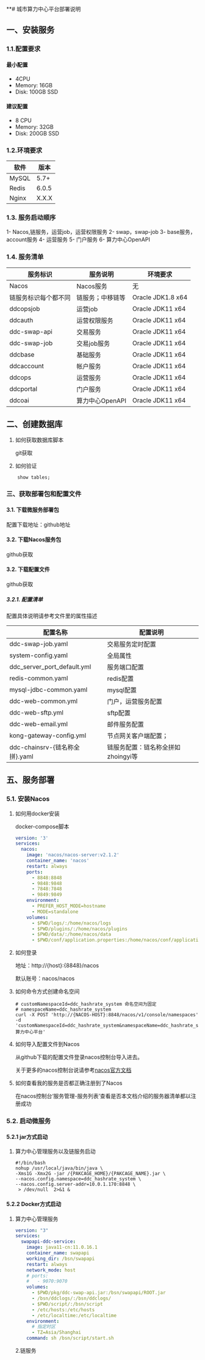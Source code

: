 **# 城市算力中心平台部署说明

## 一、安装服务

### 1.1.配置要求

#### 最小配置

- 4CPU
- Memory: 16GB
- Disk: 100GB SSD

#### 建议配置

- 8 CPU
- Memory: 32GB
- Disk: 200GB SSD

### 1.2.环境要求

| 软件  | 版本  |
| ----- | ----- |
| MySQL | 5.7+  |
| Redis | 6.0.5 |
| Nginx | X.X.X |



### 1.3.	服务启动顺序

1- Nacos,链服务，运营job，运营权限服务
2- swap，swap-job
3- base服务，account服务
4- 运营服务
5- 门户服务 
6- 算力中心OpenAPI



### 1.4.	服务清单

| 服务标识 | 服务说明     | 环境要求 |
| -------- | ------------ | ------- |
| Nacos | Nacos服务 | 无 |
| 链服务标识每个都不同 | 链服务；中移链等 | Oracle JDK1.8  x64 |
| ddcopsjob | 运营job      | Oracle JDK11  x64 |
| ddcauth | 运营权限服务 | Oracle JDK11  x64          |
| ddc-swap-api | 交易服务     | Oracle JDK11  x64         |
| ddc-swap-job | 交易job服务  | Oracle JDK11  x64         |
| ddcbase | 基础服务  | Oracle JDK11  x64         |
| ddcaccount | 帐户服务  | Oracle JDK11  x64         |
| ddcops | 运营服务  | Oracle JDK11  x64         |
| ddcportal | 门户服务  | Oracle JDK11  x64         |
| ddcoai | 算力中心OpenAPI | Oracle JDK11  x64  |





## 二、创建数据库

 1. 如何获取数据库脚本

    git获取

 2.	如何验证

```mysql
    show tables;
```



### 三、获取部署包和配置文件

#### 3.1. 下载微服务部署包

   配置下载地址：github地址



#### 3.2. 下载Nacos服务包

github获取



#### 3.2. 下载配置文件

github获取



##### 3.2.1. 配置清单

配置具体说明请参考文件里的属性描述

| 配置名称 | 配置说明 |
| -------- | ------------ |
| ddc-swap-job.yaml | 交易服务定时配置 |
| system-config.yaml | 全局属性 |
| ddc_server_port_default.yml | 服务端口配置 |
| redis-common.yaml | redis配置 |
| mysql-jdbc-common.yaml | mysql配置 |
| ddc-web-common.yml | 门户，运营服务配置 |
| ddc-web-sftp.yml | sftp配置 |
| ddc-web-email.yml | 邮件服务配置 |
| kong-gateway-config.yml | 节点网关客户端配置； |
| ddc-chainsrv-{链名称全拼}.yaml | 链服务配置：链名称全拼如zhoingyi等 |




## 五、服务部署

### 5.1. 安装Nacos

1. 如何用docker安装

   docker-compose脚本

   ```yaml
   version: '3'
   services:
     nacos:
       image: 'nacos/nacos-server:v2.1.2'
       container_name: 'nacos'
       restart: always
       ports:
         - 8848:8848
         - 9848:9848
         - 7848:7848
         - 9849:9849
       environment:
         - PREFER_HOST_MODE=hostname
         - MODE=standalone
       volumes:
         - $PWD/logs/:/home/nacos/logs
         - $PWD/plugins/:/home/nacos/plugins
         - $PWD/data/:/home/nacos/data
         - $PWD/conf/application.properties:/home/nacos/conf/application.properties
   ```

2. 如何登录

   地址：http://{host}:{8848}/nacos

   默认账号：nacos/nacos

3. 如何命令方式创建命名空间

   ```shell
   # customNamespaceId=ddc_hashrate_system 命名空间为固定
   # namespaceName=ddc_hashrate_system  
   curl -X POST 'http://{NACOS-HOST}:8848/nacos/v1/console/namespaces' -d 'customNamespaceId=ddc_hashrate_system&namespaceName=ddc_hashrate_system&namespaceDesc=算力中心平台'
   ```

   

4. 如何导入配置文件到Nacos

   从github下载的配置文件登录nacos控制台导入进去。

   关于更多的nacos控制台说请参考[nacos官方文档](https://nacos.io/zh-cn/docs/console-guide.html)

5. 如何查看我的服务是否都正确注册到了Nacos

   在nacos控制台‘服务管理-服务列表’查看是否本文档介绍的服务器清单都以注册成功



### 5.2. 启动微服务

#### 5.2.1 jar方式启动

1. 算力中心管理服务以及链服务启动

   ```shell
   #!/bin/bash
   nohup /usr/local/java/bin/java \
   -Xms1G -Xmx2G -jar /{PAKCAGE_HOME}/{PAKCAGE_NAME}.jar \
   --nacos.config.namespace=ddc_hashrate_system \
   --nacos.config.server-addr=10.0.1.170:8848 \
    > /dev/null  2>&1 &
   ```

#### 5.2.2 Docker方式启动

1. 算力中心管理服务

   ```yaml
   version: "3"
   services:
     swapapi-ddc-service:
       image: java11-cn:11.0.16.1
       container_name: swapapi
       working_dir: /bsn/swapapi
       restart: always
       network_mode: host
       # ports:
       #   - 9070:9070
       volumes:
         - $PWD/pkg/ddc-swap-api.jar:/bsn/swapapi/ROOT.jar
         - /bsn/ddclogs/:/bsn/ddclogs/
         - $PWD/script/:/bsn/script
         - /etc/hosts:/etc/hosts
         - /etc/localtime:/etc/localtime
       environment:
         # 指定时区
         - TZ=Asia/Shanghai
       command: sh /bsn/script/start.sh
   ```

   2.链服务

   ```yaml
   
   ```









## 



